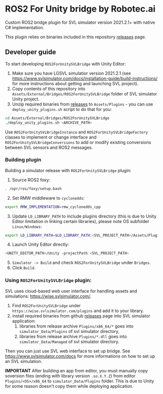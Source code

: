 # ROS2 For Unity bridge by Robotec.ai

Custom ROS2 bridge plugin for SVL simulator version 2021.2.1+ with native C# implementation.

This plugin relies on binaries included in this repository [releases](https://github.com/RobotecAI/ROS2ForUnitySVLBridge/releases) page.

## Developer guide

To start developing `ROS2ForUnitySVLBridge` with Unity Editor:

1. Make sure you have LGSVL simulatior version 2021.2.1 (see https://www.svlsimulator.com/docs/installation-guide/build-instructions/ for more instructions about getting and launching SVL project).
2. Copy contents of this repository into `Assets/External/Bridges/ROS2ForUnitySVLBridge` folder of SVL simulator Unity project.
3. Unzip required binaries from [releases](https://github.com/RobotecAI/ROS2ForUnitySVLBridge/releases) to `Assets/Plugins` - you can use `deploy_unity_plugins.sh` script to do that for you:
```bash
cd Assets/External/Bridges/ROS2ForUnitySVLBridge
./deploy_unity_plugins.sh <ARCHIVE_PATH>
```

Use `ROS2ForUnitySVLBridgeInstance` and `ROS2ForUnitySVLBridgeFactory` classes to implement or change interface and `ROS2ForUnitySVLBridgeConversions` to add or modify existing conversions between SVL sensors and ROS2 messages.

### Building plugin

Building a simulator release with `ROS2ForUnitySVLBridge` plugin:

1. Source ROS2 foxy:
```bash
. /opr/ros/foxy/setup.bash
```
2. Set RMW middleware to `cyclonedds`:
```bash
export RMW_IMPLEMENTATION=rmw_cyclonedds_cpp
```
3. Update `LD_LIBRARY_PATH` to include plugins directory (this is due to Unity Editor limitation in linking certain libraries), please note OS subfolder `Linux/Windows`:
```bash
export LD_LIBRARY_PATH=$LD_LIBRARY_PATH:<SVL_PROJECT_PATH>/Assets/Plugins/<Linux/Windows>/x86_64
```
4. Launch Unity Editor directly:
```bash
<UNITY_EDITOR_PATH>/Unity -projectPath <SVL_PROJECT_PATH>
```
5. `Simulator -> Build` and check `ROS2ForUnitySVLBridge` under `Bridges`.
6. Click `Build`.

### Using `ROS2ForUnitySVLBridge` plugin:

SVL uses cloud-based web user interface for handling assets and simulations: https://wise.svlsimulator.com/. 

1. Find `ROS2ForUnitySVLBridge` under `https://wise.svlsimulator.com/plugins` and add it to your library.
2. install required binaries from github [releases](https://github.com/RobotecAI/ROS2ForUnitySVLBridge/releases) page into SVL simulator application:
   1. libraries from release archive `Plugins/x86_64/*` goes into `simulator_Data/Plugins` of svl simulator directory,
   2. libraries from release archive `Plugins/*.dll` goes into `simulator_Data/Managed` of svl simulator directory.

Then you can just use SVL web interface to set up bridge. See https://www.svlsimulator.com/docs for more informations on how to set up an SVL simulation.

**IMPORTANT** After building an app from editor, you must manually copy soversion files (ending with library version `.so.X.Y.Z`) from editor `Plugins/<OS>/x86_64` to `simulator_Data/Plugins` folder. This is due to Unity for some reason doesn't copy them while deploying application.
